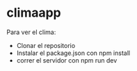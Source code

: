 # climaapp
Para ver el clima:
- Clonar el repositorio
- Instalar el package.json con npm install
- correr el servidor con npm run dev
